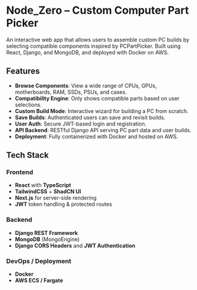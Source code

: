 # Node_Zero – Custom Computer Part Picker


An interactive web app that allows users to assemble custom PC builds by selecting compatible components inspired by PCPartPicker. Built using React, Django, and MongoDB, and deployed with Docker on AWS.

## Features

- **Browse Components**: View a wide range of CPUs, GPUs, motherboards, RAM, SSDs, PSUs, and cases.
- **Compatibility Engine**: Only shows compatible parts based on user selections.
- **Custom Build Mode**: Interactive wizard for building a PC from scratch.
- **Save Builds**: Authenticated users can save and revisit builds.
- **User Auth**: Secure JWT-based login and registration.
- **API Backend**: RESTful Django API serving PC part data and user builds.
- **Deployment**: Fully containerized with Docker and hosted on AWS.


## Tech Stack

### Frontend
- **React** with **TypeScript**
- **TailwindCSS** + **ShadCN UI**
- **Next.js** for server-side rendering
- **JWT** token handling & protected routes

### Backend
- **Django REST Framework**
- **MongoDB** (MongoEngine)
- **Django CORS Headers** and **JWT Authentication**

### DevOps / Deployment
- **Docker**
- **AWS ECS / Fargate**
